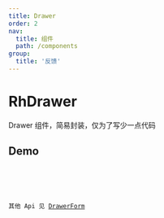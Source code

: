 ```yaml
---
title: Drawer
order: 2
nav:
  title: 组件
  path: /components
group:
  title: '反馈'
---
```


# RhDrawer

Drawer 组件，简易封装，仅为了写少一点代码

## Demo

<code src="./demo.tsx"/>

<API src="./apis.ts"/>

其他 Api 见 [DrawerForm](https://procomponents.ant.design/components/modal-form)
